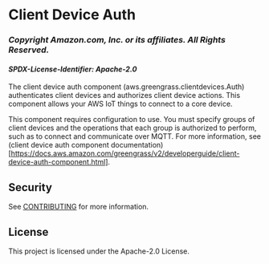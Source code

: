 # Client Device Auth

### *Copyright Amazon.com, Inc. or its affiliates. All Rights Reserved.*
#### *SPDX-License-Identifier: Apache-2.0*

The client device auth component (aws.greengrass.clientdevices.Auth) authenticates client devices and authorizes client device actions. This component allows your AWS IoT things to connect to a core device.

This component requires configuration to use. You must specify groups of client devices and the operations that each group is authorized to perform, such as to connect and communicate over MQTT. For more information, see (client device auth component documentation)[https://docs.aws.amazon.com/greengrass/v2/developerguide/client-device-auth-component.html].

## Security

See [CONTRIBUTING](CONTRIBUTING.md#security-issue-notifications) for more information.

## License

This project is licensed under the Apache-2.0 License.
